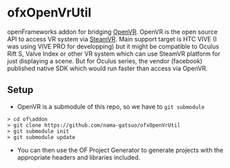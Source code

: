 # ofxOpenVrUtil
openFrameworks addon for bridging [OpenVR](https://github.com/ValveSoftware/openvr). OpenVR is the open source API to access VR system via [SteamVR](https://store.steampowered.com/steamvr). Main support target is HTC VIVE (I was using VIVE PRO for developping) but it might be compatible to Oculus Rift S, Valve Index or other VR system which can use SteamVR platform for just displaying a scene. But for Oculus series, the vendor (facebook) published native SDK which would run faster than access via OpenVR.

## Setup
* OpenVR is a submodule of this repo, so we have to `git submodule`

```
> cd of\addon
> git clone https://github.com/nama-gatsuo/ofxOpenVrUtil
> git submodule init
> git submodule update

```

* You can then use the OF Project Generator to generate projects with the appropriate headers and libraries included.
